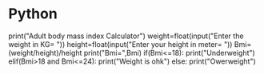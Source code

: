 # Python
print("Adult body mass index Calculator")
weight=float(input("Enter the weight in KG= "))
height=float(input("Enter your height in meter= "))
Bmi=(weight/height)/height
print("Bmi=",Bmi)
if(Bmi<=18):
    print("Underweight")
elif(Bmi>18 and Bmi<=24):
    print("Weight is ohk")
else:
    print("Owerweight")

